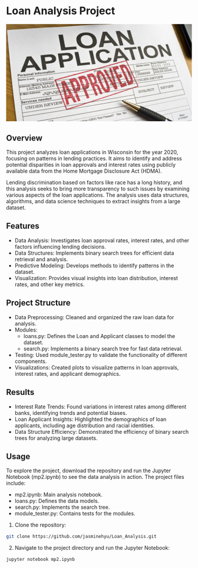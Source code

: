 # Loan Analysis Project
![loan](./images.jpg)
## Overview
This project analyzes loan applications in Wisconsin for the year 2020, focusing on patterns in lending practices. It aims to identify and address potential disparities in loan approvals and interest rates using publicly available data from the Home Mortgage Disclosure Act (HDMA).

Lending discrimination based on factors like race has a long history, and this analysis seeks to bring more transparency to such issues by examining various aspects of the loan applications. The analysis uses data structures, algorithms, and data science techniques to extract insights from a large dataset.

## Features
- Data Analysis: Investigates loan approval rates, interest rates, and other factors influencing lending decisions.
- Data Structures: Implements binary search trees for efficient data retrieval and analysis.
- Predictive Modeling: Develops methods to identify patterns in the dataset.
- Visualization: Provides visual insights into loan distribution, interest rates, and other key metrics.

## Project Structure
- Data Preprocessing: Cleaned and organized the raw loan data for analysis.
- Modules:
   - loans.py: Defines the Loan and Applicant classes to model the dataset.
   - search.py: Implements a binary search tree for fast data retrieval.
- Testing: Used module_tester.py to validate the functionality of different components.
- Visualizations: Created plots to visualize patterns in loan approvals, interest rates, and applicant demographics.

## Results
- Interest Rate Trends: Found variations in interest rates among different banks, identifying trends and potential biases.
- Loan Applicant Insights: Highlighted the demographics of loan applicants, including age distribution and racial identities.
- Data Structure Efficiency: Demonstrated the efficiency of binary search trees for analyzing large datasets.

## Usage
To explore the project, download the repository and run the Jupyter Notebook (mp2.ipynb) to see the data analysis in action. The project files include:
- mp2.ipynb: Main analysis notebook.
- loans.py: Defines the data models.
- search.py: Implements the search tree.
- module_tester.py: Contains tests for the modules.
  
1. Clone the repository:
```bash
git clone https://github.com/jasminehyu/Loan_Analysis.git
```
2. Navigate to the project directory and run the Jupyter Notebook:
```bash
jupyter notebook mp2.ipynb
```
